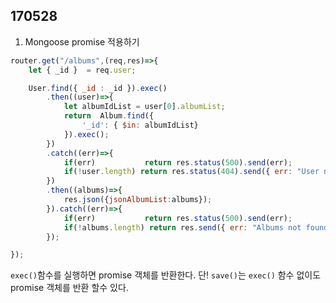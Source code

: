## 170528
1. Mongoose promise 적용하기

~~~javascript
router.get("/albums",(req,res)=>{
    let { _id }  = req.user;

    User.find({ _id : _id }).exec()
        .then((user)=>{
            let albumIdList = user[0].albumList;
            return  Album.find({
                '_id': { $in: albumIdList}
            }).exec();
        })
        .catch((err)=>{
            if(err)           return res.status(500).send(err);
            if(!user.length) return res.status(404).send({ err: "User not found" });
        })
        .then((albums)=>{
            res.json({jsonAlbumList:albums});
        }).catch((err)=>{
            if(err)           return res.status(500).send(err);
            if(!albums.length) return res.send({ err: "Albums not found" });
        });

});
~~~
`exec()`함수를 실행하면 promise 객체를 반환한다. 단! `save()`는 `exec()` 함수 없이도 promise 객체를 반환 할수 있다.
